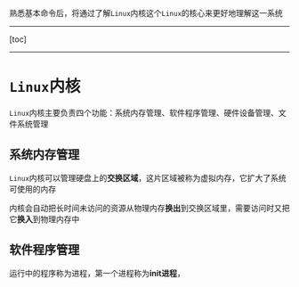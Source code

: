 熟悉基本命令后，将通过了解`Linux`内核这个`Linux`的核心来更好地理解这一系统

---

[toc]

---

# `Linux`内核

`Linux`内核主要负责四个功能：系统内存管理、软件程序管理、硬件设备管理、文件系统管理

## 系统内存管理

`Linux`内核可以管理硬盘上的**交换区域**，这片区域被称为虚拟内存，它扩大了系统可使用的内存

内核会自动把长时间未访问的资源从物理内存**换出**到交换区域里，需要访问时又把它**换入**到物理内存中

## 软件程序管理

运行中的程序称为进程，第一个进程称为**init进程**，